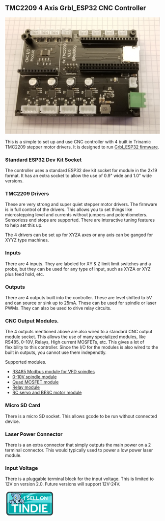 ## TMC2209 4 Axis Grbl_ESP32 CNC Controller



<img src="https://github.com/bdring/TMC2209_4x_DK/blob/main/images/TMC2209_4x_DK.jpg" width="600">

This is a simple to set up and use CNC controller with 4 built in Trinamic TMC2209 stepper motor drivers. It is designed to run [Grbl_ESP32 firmware](https://github.com/bdring/Grbl_Esp32).

### Standard ESP32 Dev Kit Socket

The controller uses a standard ESP32 dev kit socket for module in the 2x19 format. It has an extra socket to allow the use of 0.9" wide and 1.0" wide versions.

### TMC2209 Drivers

These are very strong and super quiet stepper motor drivers. The firmware is in full control of the drivers. This allows you to set things like microstepping level and currents without jumpers and potentiometers. Sensorless end stops are supported. There are interactive tuning features to help set this up.

The 4 drivers can be set up for XYZA axes or any axis can be ganged for XYYZ type machines. 

### Inputs

There are 4 inputs. They are labeled for XY & Z limit limit switches and a probe, but they can be used for any type of input, such as XYZA or XYZ plus feed hold, etc.

### Outputs 

There are 4 outputs built into the controller. These are level shifted to 5V and can source or sink up to 25mA.  These can be used for spindle or laser PWMs. They can also be used to drive relay circuits. 

### CNC Output Modules.

The 4 outputs mentioned above are also wired to a standard CNC output module socket. This allows the use of many specialized modules, like RS485, 0-10V, Relays, High current MOSFETs, etc. This gives a lot of flexibility to this controller. Since the I/O for the modules is also wired to the built in outputs, you cannot use them independtly. 

Supported modules.

- [RS485 Modbus module for VFD spindles](https://github.com/bdring/6-Pack_CNC_Controller/wiki/RS485-Modbus-Module)
- [0-10V spindle module](https://github.com/bdring/6-Pack_CNC_Controller/wiki/0-10V-Output-Module)
- [Quad MOSFET module](https://github.com/bdring/6-Pack_CNC_Controller/wiki/Quad-MOSFET-Module)
- [Relay module](https://github.com/bdring/6-Pack_CNC_Controller/wiki/Relay-Module)
- [RC servo and BESC motor module](https://github.com/bdring/6-Pack_CNC_Controller/wiki/RC-Servo-BESC-CNC-I-O-Module)

### Micro SD Card

There is a micro SD socket. This allows gcode to be run without connected device.

### Laser Power Connector

There is a an extra connector that simply outputs the main power on a 2 terminal connector. This would typically used to power a low power laser module.

### Input Voltage

There is a pluggable terminal block for the input voltage. This is limited to 12V on version 2.0. Future versions will support 12V-24V.


[<img src="https://github.com/bdring/TMC2209_4x_DK/blob/main/images/tindie-logo.png" width="160">](https://www.tindie.com/products/33366583/tmc2209-4-axis-grbl_esp32-cnc-controller/)
